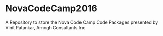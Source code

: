# NovaCodeCamp2016
A Repository to store the Nova Code Camp Code Packages presented by Vinit Patankar, Amogh Consultants Inc

